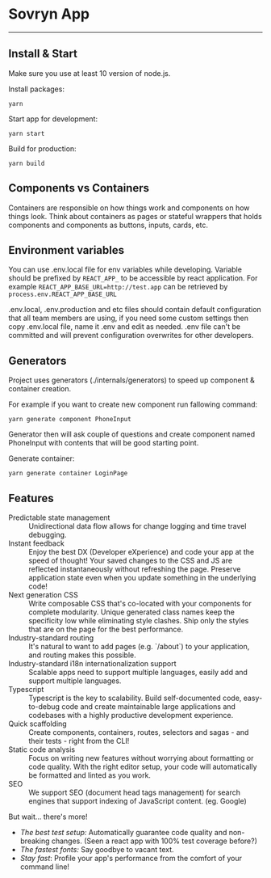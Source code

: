 # Sovryn App
---

## Install & Start

Make sure you use at least 10 version of node.js.

Install packages:

```shell
yarn
```

Start app for development:

```shell
yarn start
```

Build for production:

```shell
yarn build
```
## Components vs Containers

Containers are responsible on how things work and components on how things look. 
Think about containers as pages or stateful wrappers that holds components and components as buttons, inputs, cards, etc.

## Environment variables

You can use .env.local file for env variables while developing. 
Variable should be prefixed by `REACT_APP_` to be accessible by react application.
For example `REACT_APP_BASE_URL=http://test.app` can be retrieved by `process.env.REACT_APP_BASE_URL`

.env.local, .env.production and etc files should contain default configuration that all team members are using,
if you need some custom settings then copy .env.local file, name it .env and edit as needed. .env file can't be committed and will prevent configuration overwrites for other developers.

## Generators
Project uses generators (./internals/generators) to speed up component & container creation.

For example if you want to create new component run fallowing command:

```shell
yarn generate component PhoneInput
```

Generator then will ask couple of questions and create component named PhoneInput with contents that will be good starting point.

Generate container:

```shell
yarn generate container LoginPage
```

## Features

<dl>

  <dt>Predictable state management</dt>
  <dd>Unidirectional data flow allows for change logging and time travel debugging.</dd>

  <dt>Instant feedback</dt>
  <dd>Enjoy the best DX (Developer eXperience) and code your app at the speed of thought! Your saved changes to the CSS and JS are reflected instantaneously without refreshing the page. Preserve application state even when you update something in the underlying code!</dd>

  <dt>Next generation CSS</dt>
  <dd>Write composable CSS that's co-located with your components for complete modularity. Unique generated class names keep the specificity low while eliminating style clashes. Ship only the styles that are on the page for the best performance.</dd>

  <dt>Industry-standard routing</dt>
  <dd>It's natural to want to add pages (e.g. `/about`) to your application, and routing makes this possible.</dd>

  <dt>Industry-standard i18n internationalization support</dt>
  <dd>Scalable apps need to support multiple languages, easily add and support multiple languages.</dd>

  <dt>Typescript</dt>
  <dd>Typescript is the key to scalability. Build self-documented code, easy-to-debug code and create maintainable large applications and codebases with a highly productive development experience.</dd>

  <dt>Quick scaffolding</dt>
  <dd>Create components, containers, routes, selectors and sagas - and their tests - right from the CLI!</dd>

  <dt>Static code analysis</dt>
  <dd>Focus on writing new features without worrying about formatting or code quality. With the right editor setup, your code will automatically be formatted and linted as you work.</dd>

  <dt>SEO</dt>
  <dd>We support SEO (document head tags management) for search engines that support indexing of JavaScript content. (eg. Google)</dd>
</dl>

But wait... there's more!

- _The best test setup:_ Automatically guarantee code quality and non-breaking
  changes. (Seen a react app with 100% test coverage before?)
- _The fastest fonts:_ Say goodbye to vacant text.
- _Stay fast_: Profile your app's performance from the comfort of your command
  line!

